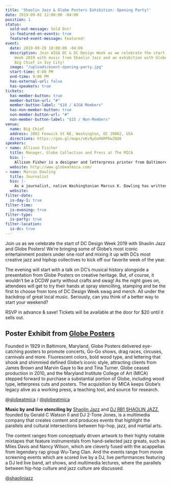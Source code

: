 ```yaml
---
title: 'Shaolin Jazz & Globe Posters Exhibition: Opening Party!'
date: 2019-09-01 12:00:00 -04:00
position: 1
status:
  sold-out-message: Sold Out!
  is-featured-on-events: true
  featured-event-message: Featured!
event:
  date: 2019-09-20 18:00:00 -04:00
  description: Join AIGA DC & DC Design Week as we celebrate the start of DC Design
    Week 2019 with music from Shaolin Jazz and an exhibition with Globe Posters at
    Big Chief in Ivy City!
  image: "/uploads/event-opening-party.jpg"
  start-time: 6:00 PM
  end-time: 9:00 PM
  has-external-url: false
  has-speakers: true
tickets:
  has-member-button: true
  member-button-url: "#"
  member-button-label: "$10 / AIGA Members"
  has-non-member-button: true
  non-member-button-url: "#"
  non-member-button-label: "$15 / Non-Members"
venue:
  name: Big Chief
  address: 2002 Fenwick St NE, Washington, DC 20002, USA
  directions: https://goo.gl/maps/vKv9yGoHGRPDwZQQ6
speakers:
- name: Allison Fischer
  title: Manager, Globe Collection and Press at The MICA
  bio: |-
    Allison Fisher is a designer and letterpress printer from Baltimore, Maryland. She is the manager of the Globe Collection and Press at MICA (Maryland Institute College of Art). She fell in love with printmaking and letterpress while earning her BFA in Graphic Design at MICA. As a student she was bitten by the DayGlo love of Globe and devoted most of her senior year helping to rally student support for acquisition of the collection. Her love of Globe kept her in Baltimore, lurking around MICA’s campus, helping on projects and spreading the word of Globe until MICA finally hired her. Allison manages all things related to Globe at MICA from the production of Globe’s new projects for clients like Hello Kitty, Smithsonian Institutions and Stax Records, to wrangling Globe interns, overseeing archiving, working on community-oriented projects and more. When not working on Globe Allison can be found tinkering on her own presses and working as a Linotype apprentice at the Baltimore Museum of the Industry.
  website: http://www.globeatmica.com/
- name: Marcus Dowling
  title: Journalist
  bio: |-
    As a journalist, native Washingtonian Marcus K. Dowling has written for print journals including Vice, Complex, Spotify, The FADER, Bandcamp, Red Bull Magazine, Mixmag, DJ Mag, and innumerable others. Creatively, he is the creative curator behind the development of downtown DC's award-winning Decades Nightclub. Sitting comfortably at the confluence of the underground and mainstream, Marcus is obsessed with history, appreciative of the present, and loving the future. He is a creator, curator, and innovator living in a wild new age.
  website:
filter-date:
  is-day-1: true
filter-time:
  is-evening: true
filter-type:
  is-party: true
filter-location:
  is-dc: true
---
```


Join us as we celebrate the start of DC Design Week 2019 with Shaolin Jazz and Globe Posters! We’re bringing some of Globe’s most iconic entertainment posters under one roof and mixing it up with DCs most creative jazz and hiphop collectives to kick off our favorite week of the year.

The evening will start with a talk on DC’s musical history alongside a presentation from Globe Posters on creative heritage. But, of course, it wouldn’t be a DCDW party without crafts and swag! As the night goes on, attendees will get to try their hands at spray stencilling, stamping and be the first to choose from tons of DC Design Week swag and merch. All under the backdrop of great local music. Seriously, can you think of a better way to start your weekend?

RSVP in advance & save! Tickets will be available at the door for $20 until it sells out. 

## Poster Exhibit from [Globe Posters](http://www.globeatmica.com)
Founded in 1929 in Baltimore, Maryland, Globe Posters delivered eye-catching posters to promote concerts, Go-Go shows, drag races, circuses, carnivals and more. Fluorescent colors, bold wood type, and lettering that shook and shimmied defined Globe’s iconic style, attracting clients from James Brown and Marvin Gaye to Ike and Tina Turner. Globe ceased production in 2010, and the Maryland Institute College of Art (MICA) stepped forward to purchase a substantial portion of Globe, including wood type, letterpress cuts and posters. The acquisition by MICA keeps Globe’s legacy alive as a working press, a teaching tool, and source for research. 

<i class="fab fa-instagram"></i> [@globeatmica](https://www.instagram.com/globeatmica/) / <i class="fab fa-twitter"></i> [@globeatmica](https://twitter.com/globeatmica)


**Music by and live stenciling by** [Shaolin Jazz](http://www.shaolinjazz.com) and [DJ RB1 SHAOLIN JAZZ](https://www.facebook.com/RonBrown.aka.DJ.RBI), founded by Gerald C Watson II and DJ 2-Tone Jones, is a multimedia company that creates content and produces events that highlight the parallels and cultural intersections between hip-hop, jazz, and martial arts.

The content ranges from conceptually driven artwork to their highly notable mixtapes that feature instrumentals from hand-selected jazz greats, such as Miles Davis and Nancy Wilson, which are cleverly fused with the acappellas from legendary rap group Wu-Tang Clan.  And the events range from movie screening events which are scored live by a DJ, live performances featuring a DJ led live band, art shows, and multimedia lectures, where the parallels between hip-hop culture and jazz culture are discussed.

<i class="fab fa-instagram"></i> [@shaolinjazz](https://www.instagram.com/shaolinjazz/)
